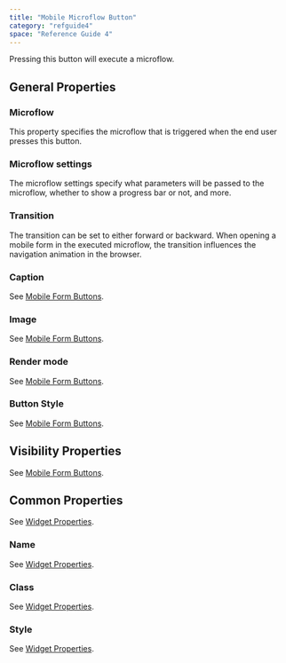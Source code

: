 ```yaml
---
title: "Mobile Microflow Button"
category: "refguide4"
space: "Reference Guide 4"
---
```

Pressing this button will execute a microflow.

## General Properties

### Microflow

This property specifies the microflow that is triggered when the end user presses this button.

### Microflow settings

The microflow settings specify what parameters will be passed to the microflow, whether to show a progress bar or not, and more.

### Transition

The transition can be set to either forward or backward. When opening a mobile form in the executed microflow, the transition influences the navigation animation in the browser.

### Caption

See [Mobile Form Buttons](Mobile+Form+Buttons).

### Image

See [Mobile Form Buttons](Mobile+Form+Buttons).

### Render mode

See [Mobile Form Buttons](Mobile+Form+Buttons).

### Button Style

See [Mobile Form Buttons](Mobile+Form+Buttons).

## Visibility Properties

See [Mobile Form Buttons](Mobile+Form+Buttons).

## Common Properties

See [Widget Properties](https://world.mendix.com/display/refguide4/Widget+Properties#WidgetProperties-CommonProperties).

### Name

See [Widget Properties](https://world.mendix.com/display/refguide4/Widget+Properties#WidgetProperties-CommonProperties).

### Class

See [Widget Properties](https://world.mendix.com/display/refguide4/Widget+Properties#WidgetProperties-CommonProperties).

### Style

See [Widget Properties](https://world.mendix.com/display/refguide4/Widget+Properties#WidgetProperties-CommonProperties).